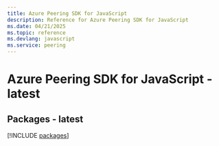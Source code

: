 ```yaml
---
title: Azure Peering SDK for JavaScript
description: Reference for Azure Peering SDK for JavaScript
ms.date: 04/21/2025
ms.topic: reference
ms.devlang: javascript
ms.service: peering
---
```

# Azure Peering SDK for JavaScript - latest
## Packages - latest
[!INCLUDE [packages](peering-index.md)]